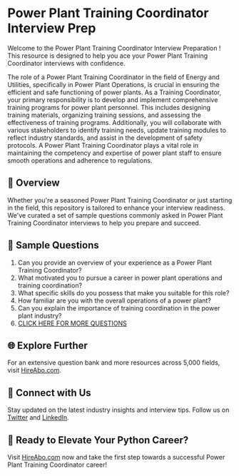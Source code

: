 # Power Plant Training Coordinator Interview Prep

Welcome to the Power Plant Training Coordinator Interview Preparation ! This resource is designed to help you ace your Power Plant Training Coordinator interviews with confidence.

The role of a Power Plant Training Coordinator in the field of Energy and Utilities, specifically in Power Plant Operations, is crucial in ensuring the efficient and safe functioning of power plants. As a Training Coordinator, your primary responsibility is to develop and implement comprehensive training programs for power plant personnel. This includes designing training materials, organizing training sessions, and assessing the effectiveness of training programs. Additionally, you will collaborate with various stakeholders to identify training needs, update training modules to reflect industry standards, and assist in the development of safety protocols. A Power Plant Training Coordinator plays a vital role in maintaining the competency and expertise of power plant staff to ensure smooth operations and adherence to regulations.

## 🚀 Overview

Whether you're a seasoned Power Plant Training Coordinator or just starting in the field, this repository is tailored to enhance your interview readiness. We've curated a set of sample questions commonly asked in Power Plant Training Coordinator interviews to help you prepare and succeed.

## 📝 Sample Questions

1. Can you provide an overview of your experience as a Power Plant Training Coordinator?
2. What motivated you to pursue a career in power plant operations and training coordination?
3. What specific skills do you possess that make you suitable for this role?
4. How familiar are you with the overall operations of a power plant?
5. Can you explain the importance of training coordination in the power plant industry?
6. [CLICK HERE FOR MORE QUESTIONS](https://hireabo.com/job/20_4_17/Power%20Plant%20Training%20Coordinator)

## 🌐 Explore Further

For an extensive question bank and more resources across 5,000 fields, visit [HireAbo.com](https://www.hireabo.com).

## 📱 Connect with Us

Stay updated on the latest industry insights and interview tips. Follow us on [Twitter](https://twitter.com/hireabo) and [LinkedIn](https://www.linkedin.com/in/hire-abo-3609972a8/).

## 🚀 Ready to Elevate Your Python Career?

Visit [HireAbo.com](https://www.hireabo.com) now and take the first step towards a successful Power Plant Training Coordinator career!